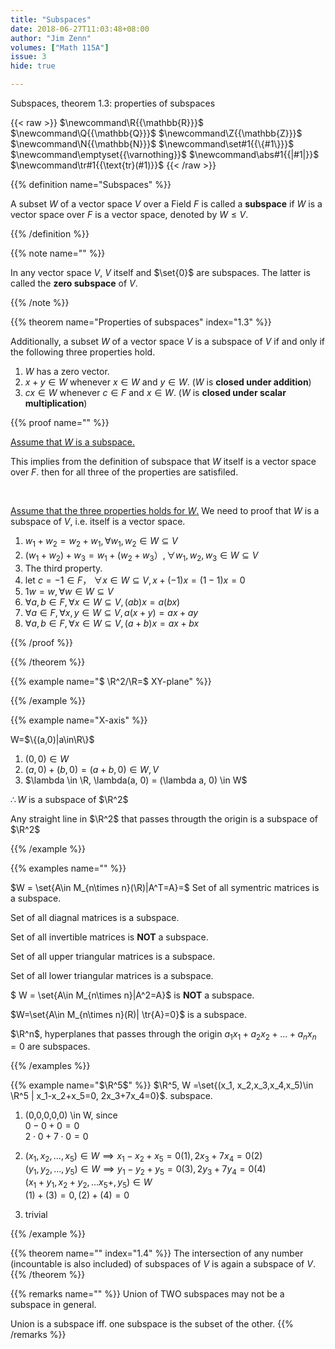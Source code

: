 ```yaml
---
title: "Subspaces"
date: 2018-06-27T11:03:48+08:00
author: "Jim Zenn"
volumes: ["Math 115A"]
issue: 3
hide: true

---
```


Subspaces, theorem 1.3: properties of subspaces

<!--more-->

<div class="latex-macros">
  {{< raw >}}
    $\newcommand\R{{\mathbb{R}}}$
    $\newcommand\Q{{\mathbb{Q}}}$
    $\newcommand\Z{{\mathbb{Z}}}$
    $\newcommand\N{{\mathbb{N}}}$
    $\newcommand\set#1{{\{#1\}}}$
    $\newcommand\emptyset{{\varnothing}}$
    $\newcommand\abs#1{{|#1|}}$  
    $\newcommand\tr#1{{\text{tr}(#1)}}$  
  {{< /raw >}}
</div>

{{% definition name="Subspaces" %}} 

A subset $W$ of a vector space $V$ over a Field $F$ is called a **subspace** if $W$ is a vector space over $F$ is a vector space, denoted by $W \leq V$.

{{% /definition %}}

{{% note name="" %}} 

In any vector space $V$, $V$ itself and $\set{0}$ are subspaces. The latter is called the **zero subspace** of $V$.

{{% /note %}}

{{% theorem name="Properties of subspaces" index="1.3" %}} 

Additionally, a subset $W$ of a vector space $V$ is a subspace of $V$ if and only if the following three properties hold.

1. $W$ has a zero vector.
2. $x + y \in W$ whenever $x\in W$ and $y \in W$. ($W$ is **closed under addition**)
3. $cx \in W$ whenever $c \in F$ and $x \in W$. ($W$ is **closed under scalar multiplication**)

{{% proof name="" %}} 

<u>Assume that $W$ is a subspace.</u>

This implies from the definition of subspace that $W$ itself is a vector space over $F$. then for all three of the properties are satisfiled.

<br>

<u>Assume that the three properties holds for $W$.</u> We need to proof that $W$ is a subspace of $V$, i.e. itself is a vector space.

1. $w_1 + w_2 = w_2 + w_1, \forall w_1, w_2 \in W \subseteq V$
2. $(w_1 + w_2) + w_3 = w_1 + (w_2 + w_3）, \forall w_1, w_2, w_3 \in W \subseteq V$
3. The third property.
4. let $c= -1 \in F$， $\forall x \in W \subseteq V, x + (-1)x = (1-1) x = 0$
5. $1w=w, \forall w \in W \subseteq V$
6. $\forall a,b \in F, \forall x \in W \subseteq V, (ab)x=a(bx)$
7. $\forall a \in F, \forall x, y\in W \subseteq V, a(x+y)=ax+ay$
8. $\forall a,b \in F, \forall x \in W \subseteq V, (a+b)x = ax+ bx$


{{% /proof %}}

{{% /theorem %}}

{{% example name="$ \R^2/\R=$ XY-plane" %}} 

{{% /example %}}

{{% example name="X-axis" %}} 

W=$\{(a,0)|a\in\R\}$

1. $(0,0)\in W$
2. $(a,0) + (b,0) = (a+b, 0) \in W, V$
3. $\lambda \in \R, \lambda(a, 0) = (\lambda a, 0) \in W$

$\therefore W$ is a subspace of $\R^2$

Any straight line in $\R^2$ that passes througth the origin is a subspace of $\R^2$


{{% /example %}}

{{% examples name="" %}} 

$W = \set{A\in M_{n\times n}(\R)|A^T=A}=$ Set of all symentric matrices is a subspace.

Set of all diagnal matrices is a subspace.

Set of all invertible matrices is **NOT** a subspace.

Set of all upper triangular matrices is a subspace.

Set of all lower triangular matrices is a subspace.

$ W = \set{A\in M_{n\times n}|A^2=A}$ is **NOT** a subspace.

$W=\set{A\in M\_{n\times n}\(R\)| \tr{A}=0\}$ is a subspace.

$\R^n$, hyperplanes that passes through the origin $a_1x_1+a_2x_2+...+a_nx_n=0$ are subspaces.

{{% /examples %}}

{{% example name="$\R^5$" %}} 
$\R^5, W =\set{(x_1, x_2,x_3,x_4,x_5)\in \R^5 | x_1-x_2+x_5=0, 2x_3+7x_4=0}$. subspace.

1. (0,0,0,0,0) \in W, since <br>
$0- 0+0 =0$<br>
$2\cdot0+7\cdot0=0$

2. $(x_1, x_2,...,x_5)\in W \implies x_1-x_2+x_5=0  (1), 2x_3+7x_4=0   (2)$<br>
$(y_1,y_2,...,y_5) \in W \implies  y_1-y_2+y_5=0  (3), 2y_3+7y_4=0  (4)$<br>
$(x_1+y_1,x_2+y_2,...x_5+,y_5) \in W$<br>
$(1)+(3) = 0, (2)+(4) = 0$
3. trivial

{{% /example %}}

{{% theorem name="" index="1.4" %}} 
The intersection of any number (incountable is also included) of subspaces of $V$ is again a subspace of $V$.
{{% /theorem %}}

{{% remarks name="" %}} 
Union of TWO subspaces may not be a subspace in general.

Union is a subspace iff. one subspace is the subset of the other.
{{% /remarks %}}
